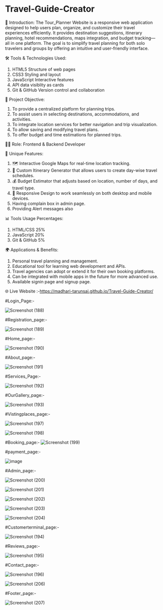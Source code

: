 # Travel-Guide-Creator
                                                          

📝 Introduction:
The Tour_Planner Website is a responsive web application designed to help users plan, organize, and customize their travel experiences efficiently. It provides destination suggestions, itinerary planning, hotel recommendations, maps integration, and budget tracking—all in one platform. The goal is to simplify travel planning for both solo travelers and groups by offering an intuitive and user-friendly interface.

🛠️ Tools & Technologies Used:

1. HTML5	Structure of web pages
2. CSS3	Styling and layout
3. JavaScript	Interactive features
4. API data visiblity as cards
5. Git & GitHub	Version control and collaboration

🎯 Project Objective:

1. To provide a centralized platform for planning trips.
2.  To assist users in selecting destinations, accommodations, and activities.
3. To integrate location services for better navigation and trip visualization.
4. To allow saving and modifying travel plans.
5. To offer budget and time estimations for planned trips.

👨‍💻 Role: Frontend & Backend Developer

🌟 Unique Features:

1. 🗺️ Interactive Google Maps for real-time location tracking.
2. 📆 Custom Itinerary Generator that allows users to create day-wise travel schedules.
3. 💰 Budget Estimator that adjusts based on location, number of days, and travel type.
4. 📱 Responsive Design to work seamlessly on both desktop and mobile devices.
5.  Having complain box in admin page.
6. Providing Alert messages also

📊 Tools Usage Percentages:
1. HTML/CSS	25%
2. JavaScript	20%
3. Git & GitHub	5%

🌍 Applications & Benefits:
1. Personal travel planning and management.
2. Educational tool for learning web development and APIs.
3. Travel agencies can adopt or extend it for their own booking platforms.
4. Can be integrated with mobile apps in the future for more advanced use.
5. Available signin page and signup page.


🌐 Live Website :-https://madhari-tarunsai.github.io/Travel-Guide-Creator/

#Login_Page:-

![Screenshot (188)](https://github.com/user-attachments/assets/837a2fb9-fdaf-4d82-9abd-f123cc7af5bc)


#Registration_page:-

![Screenshot (189)](https://github.com/user-attachments/assets/6abfced1-3da4-4e92-914a-5a8bdd9ae611)


#Home_page:-

![Screenshot (190)](https://github.com/user-attachments/assets/697a861a-fbf5-4514-8deb-126b59cf0129)


#About_page:-

![Screenshot (191)](https://github.com/user-attachments/assets/d0047e19-39e9-4628-b19b-1f8c2bf9b072)


#Services_Page:-

![Screenshot (192)](https://github.com/user-attachments/assets/b1339604-ebb7-4e0a-9906-c80f517cf4d6)


#OurGallery_page:-

![Screenshot (193)](https://github.com/user-attachments/assets/15f974da-265d-47af-9600-01620a9768d6)


#Vistingplaces_page:-

![Screenshot (197)](https://github.com/user-attachments/assets/2c527519-adae-4c08-bec7-40f2e8b6e886)


![Screenshot (198)](https://github.com/user-attachments/assets/fd377f49-d6cf-42aa-a4c6-c508b6d5dc78)


#Booking_page:-
![Screenshot (199)](https://github.com/user-attachments/assets/1e95f0ad-200f-4a39-922d-77271c26bd7d)


#payment_page:-

![image](https://github.com/user-attachments/assets/c46b7757-d8a8-43b3-aeba-57fc2e7fe3ad)

#Admin_page:-

![Screenshot (200)](https://github.com/user-attachments/assets/355b7071-dcb7-41a0-ae81-c69be833f746)

![Screenshot (201)](https://github.com/user-attachments/assets/49e6957d-91f3-4e8a-a4ef-db8d76452bca)

![Screenshot (202)](https://github.com/user-attachments/assets/70834526-63a6-40c2-b942-3480dd80d047)

![Screenshot (203)](https://github.com/user-attachments/assets/12fcd342-f1c4-4d11-a421-7e386c69db7a)

![Screenshot (204)](https://github.com/user-attachments/assets/e3d3c07d-cf2a-4cd2-8e90-737e2b81040c)

#Customerterminal_page:-

![Screenshot (194)](https://github.com/user-attachments/assets/1ac22ab0-13e4-4208-a2f0-f0c7d42086a7)

#Reviews_page:-

![Screenshot (195)](https://github.com/user-attachments/assets/e414dc2a-e803-4c32-83b5-205bde061ed1)

#Contact_page:-

![Screenshot (196)](https://github.com/user-attachments/assets/eb874675-08b8-4c0c-bcec-091980db3324)

![Screenshot (206)](https://github.com/user-attachments/assets/cbeff897-9d1f-43c7-9ba9-6b4bcb9278a8)

#Footer_page:-

![Screenshot (207)](https://github.com/user-attachments/assets/9835cae6-e00c-4eb7-9b68-71c738af9c1c)















